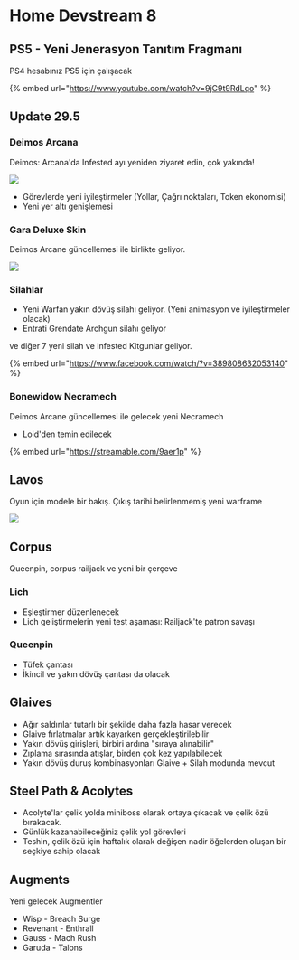# Home Devstream 8

## PS5 - Yeni Jenerasyon Tanıtım Fragmanı

PS4 hesabınız PS5 için çalışacak

{% embed url="https://www.youtube.com/watch?v=9jC9t9RdLqo" %}

## Update 29.5

### Deimos Arcana

Deimos: Arcana'da Infested ayı yeniden ziyaret edin, çok yakında!

![](https://cdn-w1.gitlab.io/s-1/2020/10/11/Ej607cdWAAE7hA9.jpg)

* Görevlerde yeni iyileştirmeler \(Yollar, Çağrı noktaları, Token ekonomisi\)
* Yeni yer altı genişlemesi

### Gara Deluxe Skin

Deimos Arcane güncellemesi ile birlikte geliyor.

![](https://cdn-w1.gitlab.io/s-1/2020/10/11/EiYVnejXgAMT5SQ.jpg)

### Silahlar

* Yeni Warfan yakın dövüş silahı geliyor. \(Yeni animasyon ve iyileştirmeler olacak\)
* Entrati Grendate Archgun silahı geliyor

ve diğer 7 yeni silah ve Infested Kitgunlar geliyor.

{% embed url="https://www.facebook.com/watch/?v=389808632053140" %}

### Bonewidow Necramech

Deimos Arcane güncellemesi ile gelecek yeni Necramech

* Loid'den temin edilecek

{% embed url="https://streamable.com/9aer1p" %}

## Lavos

Oyun için modele bir bakış. Çıkış tarihi belirlenmemiş yeni warframe

![](https://cdn-w1.gitlab.io/s-1/2020/10/11/Ej-5-IsXcAEXycX.jpg)

## Corpus

Queenpin, corpus railjack ve yeni bir çerçeve

###  **Lich**

* Eşleştirmer düzenlenecek
* Lich geliştirmelerin yeni test aşaması: Railjack'te patron savaşı

###  **Queenpin**

* Tüfek çantası
* İkincil ve yakın dövüş çantası da olacak

## Glaives

* Ağır saldırılar tutarlı bir şekilde daha fazla hasar verecek
* Glaive fırlatmalar artık kayarken gerçekleştirilebilir
* Yakın dövüş girişleri, birbiri ardına "sıraya alınabilir"
* Zıplama sırasında atışlar, birden çok kez yapılabilecek
* Yakın dövüş duruş kombinasyonları Glaive + Silah modunda mevcut

## Steel Path & Acolytes

* Acolyte'lar çelik yolda miniboss olarak ortaya çıkacak ve çelik özü bırakacak.
* Günlük kazanabileceğiniz çelik yol görevleri
* Teshin, çelik özü için haftalık olarak değişen nadir öğelerden oluşan bir seçkiye sahip olacak

## Augments

Yeni gelecek Augmentler

* Wisp - Breach Surge
* Revenant - Enthrall
* Gauss - Mach Rush
* Garuda - Talons

